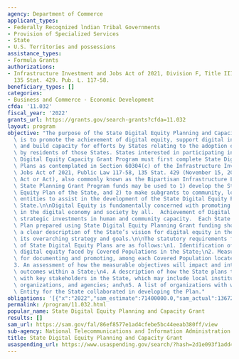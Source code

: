 ```yaml
---
agency: Department of Commerce
applicant_types:
- Federally Recognized lndian Tribal Governments
- Provision of Specialized Services
- State
- U.S. Territories and possessions
assistance_types:
- Formula Grants
authorizations:
- Infrastructure Investment and Jobs Act of 2021, Division F, Title III, 60304(c).
  135 Stat. 429. Pub. L. 117-58.
beneficiary_types: []
categories:
- Business and Commerce - Economic Development
cfda: '11.032'
fiscal_year: '2022'
grants_url: https://grants.gov/search-grants?cfda=11.032
layout: program
objective: "The purpose of the State Digital Equity Planning and Capacity Grant Programs\
  \ is to promote the achievement of digital equity, support digital inclusion activities,\
  \ and build capacity for efforts by States relating to the adoption of broadband\
  \ by residents of those States. States interested in participating in the State\
  \ Digital Equity Capacity Grant Program must first complete State Digital Equity\
  \ Plans as contemplated in Section 60304(c) of the Infrastructure Investment and\
  \ Jobs Act of 2021, Public Law 117-58, 135 Stat. 429 (November 15, 2021) (Infrastructure\
  \ Act or Act), also commonly known as the Bipartisan Infrastructure Law. \n\nThe\
  \ State Planning Grant Program funds may be used to 1) develop the State Digital\
  \ Equity Plan of the State, and 2) to make subgrants to community, local, and tribal\
  \ entities to assist in the development of the State Digital Equity Plan of the\
  \ State.\n\nDigital Equity is fundamentally concerned with promoting full participation\
  \ in the digital economy and society by all.  Achievement of Digital Equity requires\
  \ strategic investments in human and community capacity.  Each State Digital Equity\
  \ Plan prepared using State Digital Equity Planning Grant funding should include\
  \ a clear description of the State’s vision for digital equity in the context of\
  \ its overarching strategy and goals.\n\nThe statutory requirements for the contents\
  \ of State Digital Equity Plans are as follows:\n1. Identification of barriers to\
  \ digital equity faced by Covered Populations in the State;\n2. Measurable objectives\
  \ for documenting and promoting, among each Covered Population located in that State;\n\
  3. An assessment of how the measurable objectives will impact and interact with\
  \ outcomes within a State;\n4. A description of how the State plans to collaborate\
  \ with key stakeholders in the State, which may include local institutions, governments,\
  \ organizations, and agencies; and\n5. A list of organizations with which the Administering\
  \ Entity for the State collaborated in developing the Plan."
obligations: '[{"x":"2022","sam_estimate":71400000.0,"sam_actual":13672360.0,"usa_spending_actual":567800.0},{"x":"2023","sam_estimate":39935573.0,"sam_actual":0.0,"usa_spending_actual":2985.3},{"x":"2024","sam_estimate":781360000.0,"sam_actual":0.0,"usa_spending_actual":-303624.06}]'
permalink: /program/11.032.html
popular_name: State Digital Equity Planning and Capacity Grant
results: []
sam_url: https://sam.gov/fal/86ef8577e1ad4cfebe5bc44eeab380ff/view
sub-agency: National Telecommunications and Information Administration
title: State Digital Equity Planning and Capacity Grant
usaspending_url: https://www.usaspending.gov/search/?hash=2d1e093f1add4d06ec021b63951fecf7
---
```

